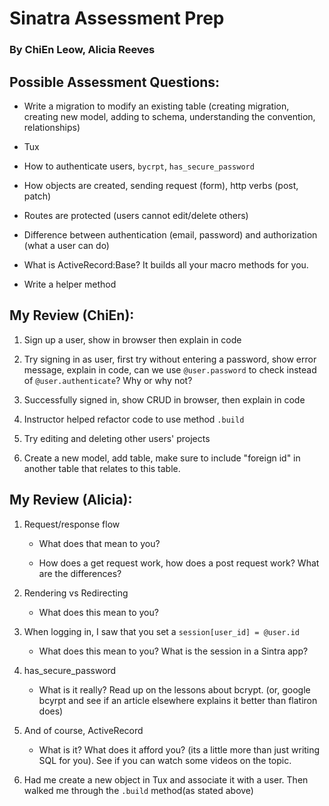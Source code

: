 # Sinatra Assessment Prep 

### By ChiEn Leow, Alicia Reeves 

## Possible Assessment Questions: 

- Write a migration to modify an existing table (creating migration, creating new model, adding to schema, understanding the convention, relationships) 

- Tux 

- How to authenticate users, `bycrpt`, `has_secure_password` 

- How objects are created, sending request (form), http verbs (post, patch) 

- Routes are protected (users cannot edit/delete others) 

- Difference between authentication (email, password) and authorization (what a user can do) 

- What is ActiveRecord:Base? It builds all your macro methods for you. 

- Write a helper method 

## My Review (ChiEn): 

1. Sign up a user, show in browser then explain in code 

2. Try signing in as user, first try without entering a password, show error message, explain in code, can we use `@user.password` to check instead of `@user.authenticate`? Why or why not? 

3. Successfully signed in, show CRUD in browser, then explain in code 

4. Instructor helped refactor code to use method `.build` 

5. Try editing and deleting other users' projects 

6. Create a new model, add table, make sure to include "foreign id" in another table that relates to this table. 

## My Review (Alicia): 

1. Request/response flow 

   - What does that mean to you? 

   - How does a get request work, how does a post request work? What are the differences? 

2. Rendering vs Redirecting 

   - What does this mean to you? 

3. When logging in, I saw that you set a `session[user_id] = @user.id` 

   - What does this mean to you? What is the session in a Sintra app? 

4. has_secure_password 

   - What is it really? Read up on the lessons about bcrypt. (or, google bcyrpt and see if an article elsewhere explains it better than flatiron does) 

5. And of course, ActiveRecord 

   - What is it? What does it afford you? (its a little more than just writing SQL for you). See if you can watch some videos on the topic.  

6. Had me create a new object in Tux and associate it with a user. Then walked me through the `.build` method(as stated above) 

 

 
